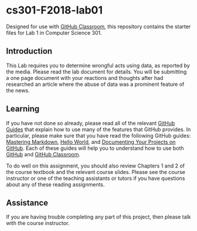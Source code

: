 
# cs301-F2018-lab01

Designed for use with [GitHub Classroom](https://classroom.github.com/), this
repository contains the starter files for Lab 1 in Computer Science 301.


## Introduction

This Lab requires you to determine wrongful acts using data, as reported by the media. Please read the lab document for details. You will be submitting a one page document with your reactions and thoughts after had researched an article where the abuse of data was a prominent feature of the news.

## Learning

If you have not done so already, please read all of the relevant [GitHub Guides](https://guides.github.com/) that explain how to use many of the features that GitHub provides. In particular, please make sure that you have read the following GitHub guides: [Mastering Markdown](https://guides.github.com/features/mastering-markdown/), [Hello World](https://guides.github.com/activities/hello-world/), and [Documenting Your Projects on GitHub](https://guides.github.com/features/wikis/). Each of these guides will help you to understand how to use both [GitHub](http://github.com) and [GitHub Classroom](https://classroom.github.com/).

To do well on this assignment, you should also review Chapters 1 and 2 of the course
textbook and the relevant course slides. Please see the course instructor or one of the
teaching assistants or tutors if you have questions about any of these reading
assignments.


## Assistance

If you are having trouble completing any part of this project, then please talk
with the course instructor.
